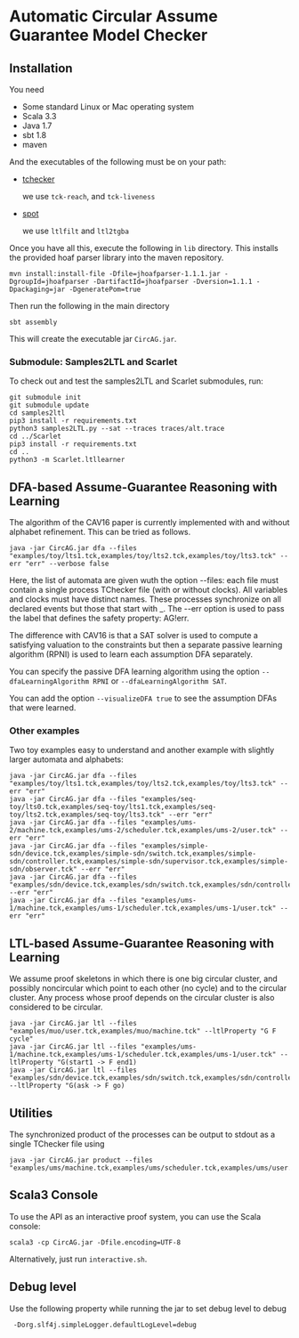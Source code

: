 # Automatic Circular Assume Guarantee Model Checker

## Installation
You need
- Some standard Linux or Mac operating system
- Scala 3.3
- Java 1.7
- sbt 1.8
- maven
  
And the executables of the following must be on your path:
- [tchecker](https://github.com/ticktac-project/tchecker)

  we use `tck-reach`, and `tck-liveness`
- [spot](https://spot.lre.epita.fr/)

  we use `ltlfilt` and `ltl2tgba`
 
Once you have all this, execute the following in `lib` directory. This installs the provided hoaf parser library into the maven repository.

    mvn install:install-file -Dfile=jhoafparser-1.1.1.jar -DgroupId=jhoafparser -DartifactId=jhoafparser -Dversion=1.1.1 -Dpackaging=jar -DgeneratePom=true

Then run the following in the main directory

    sbt assembly

This will create the executable jar `CircAG.jar`.

### Submodule: Samples2LTL and Scarlet
To check out and test the samples2LTL and Scarlet submodules, run:

    git submodule init
    git submodule update
    cd samples2ltl
    pip3 install -r requirements.txt
    python3 samples2LTL.py --sat --traces traces/alt.trace
    cd ../Scarlet
    pip3 install -r requirements.txt
    cd ..
    python3 -m Scarlet.ltllearner

## DFA-based Assume-Guarantee Reasoning with Learning
The algorithm of the CAV16 paper is currently implemented with and without alphabet refinement. This can be tried as follows.

    java -jar CircAG.jar dfa --files "examples/toy/lts1.tck,examples/toy/lts2.tck,examples/toy/lts3.tck" --err "err" --verbose false

Here, the list of automata are given wuth the option --files: each file must contain a single process TChecker file (with or without clocks).
All variables and clocks must have distinct names. These processes synchronize on all declared events but those that start with _.
The --err option is used to pass the label that defines the safety property: AG!err.

The difference with CAV16 is that a SAT solver is used to compute a satisfying valuation to the constraints but then a separate passive learning algorithm (RPNI) is used to learn each assumption DFA separately.

You can specify the passive DFA learning algorithm using the option `--dfaLearningAlgorithm RPNI` or `--dfaLearningAlgorithm SAT`.

You can add the option `--visualizeDFA true` to see the assumption DFAs that were learned.

### Other examples
Two toy examples easy to understand and another example with slightly larger automata and alphabets:

    java -jar CircAG.jar dfa --files "examples/toy/lts1.tck,examples/toy/lts2.tck,examples/toy/lts3.tck" --err "err"
    java -jar CircAG.jar dfa --files "examples/seq-toy/lts0.tck,examples/seq-toy/lts1.tck,examples/seq-toy/lts2.tck,examples/seq-toy/lts3.tck" --err "err"
    java -jar CircAG.jar dfa --files "examples/ums-2/machine.tck,examples/ums-2/scheduler.tck,examples/ums-2/user.tck" --err "err"
    java -jar CircAG.jar dfa --files "examples/simple-sdn/device.tck,examples/simple-sdn/switch.tck,examples/simple-sdn/controller.tck,examples/simple-sdn/supervisor.tck,examples/simple-sdn/observer.tck" --err "err"
    java -jar CircAG.jar dfa --files "examples/sdn/device.tck,examples/sdn/switch.tck,examples/sdn/controller.tck,examples/sdn/supervisor.tck,examples/sdn/observer.tck" --err "err"
    java -jar CircAG.jar dfa --files "examples/ums-1/machine.tck,examples/ums-1/scheduler.tck,examples/ums-1/user.tck" --err "err"

## LTL-based Assume-Guarantee Reasoning with Learning
We assume proof skeletons in which there is one big circular cluster, and possibly noncircular which point to each other (no cycle) and to the circular cluster.
Any process whose proof depends on the circular cluster is also considered to be circular.

    java -jar CircAG.jar ltl --files "examples/muo/user.tck,examples/muo/machine.tck" --ltlProperty "G F cycle"
    java -jar CircAG.jar ltl --files "examples/ums-1/machine.tck,examples/ums-1/scheduler.tck,examples/ums-1/user.tck" --ltlProperty "G(start1 -> F end1)
    java -jar CircAG.jar ltl --files "examples/sdn/device.tck,examples/sdn/switch.tck,examples/sdn/controller.tck,examples/sdn/supervisor.tck,examples/sdn/observer.tck" --ltlProperty "G(ask -> F go)
## Utilities
The synchronized product of the processes can be output to stdout as a single TChecker file using

    java -jar CircAG.jar product --files "examples/ums/machine.tck,examples/ums/scheduler.tck,examples/ums/user.tck"

## Scala3 Console
To use the API as an interactive proof system, you can use the Scala console:

    scala3 -cp CircAG.jar -Dfile.encoding=UTF-8

Alternatively, just run `interactive.sh`.

## Debug level
Use the following property while running the jar to set debug level to debug
    
     -Dorg.slf4j.simpleLogger.defaultLogLevel=debug
